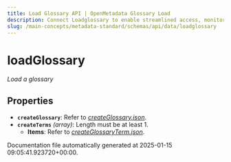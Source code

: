 ```yaml
---
title: Load Glossary API | OpenMetadata Glossary Load
description: Connect Loadglossary to enable streamlined access, monitoring, or search of enterprise data using secure and scalable integrations.
slug: /main-concepts/metadata-standard/schemas/api/data/loadglossary
---
```


# loadGlossary

*Load a glossary*

## Properties

- **`createGlossary`**: Refer to *[createGlossary.json](#eateGlossary.json)*.
- **`createTerms`** *(array)*: Length must be at least 1.
  - **Items**: Refer to *[createGlossaryTerm.json](#eateGlossaryTerm.json)*.


Documentation file automatically generated at 2025-01-15 09:05:41.923720+00:00.
